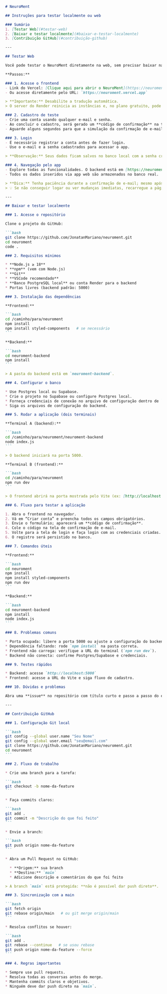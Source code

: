 ````markdown
# NeuroMent

## Instruções para testar localmente ou web

### Sumário
1. [Testar Web](#testar-web)
2. [Baixar e testar localmente](#baixar-e-testar-localmente)
3. [Contribuição GitHub](#contribuição-github)

---

## Testar Web

Você pode testar o NeuroMent diretamente na web, sem precisar baixar nada. O front-end está integrado ao backend, então todas as funcionalidades funcionam de verdade.

**Passos:**

### 1. Acesse o frontend
- Link do Vercel: [Clique aqui para abrir o NeuroMent](https://neuroment.vercel.app)  
- Ou acesse diretamente pelo URL: `https://neuroment.vercel.app`

> **Importante:** Desabilite a tradução automática.  
> O server do Render reinicia as instâncias e, no plano gratuito, pode levar até 50 segundos para responder às requisições.

### 2. Cadastro de teste
- Crie uma conta usando qualquer e-mail e senha.  
- Ao concluir o cadastro, será gerado um **código de confirmação** na tela. **Anote esse código.**  
- Aguarde alguns segundos para que a simulação da confirmação de e-mail seja processada.

### 3. Login
- É necessário registrar a conta antes de fazer login.  
- Use o e-mail e a senha cadastrados para acessar o app.

> **Observação:** Seus dados ficam salvos no banco local com a senha criptografada. LGPD respeitada.

### 4. Navegação pelo app
- Explore todas as funcionalidades. O backend está em [https://neuroment.onrender.com](https://neuroment.onrender.com).  
- Todos os dados inseridos via app web são armazenados no banco real.

> **Dica:** Tenha paciência durante a confirmação de e-mail; mesmo após inserir o código, pode levar alguns segundos para o acesso completo.  
> 💡 Se não conseguir logar ou ver mudanças imediatas, recarregue a página ou limpe o cache.

---

## Baixar e testar localmente

### 1. Acesse o repositório

Clone o projeto do GitHub:

```bash
git clone https://github.com/JonatanMariano/neuroment.git
cd neuroment
code .
````
````markdown
### 2. Requisitos mínimos

* **Node.js ≥ 18**
* **npm** (vem com Node.js)
* **Git**
* **VSCode recomendado**
* **Banco PostgreSQL local** ou conta Render para o backend
* Portas livres (backend padrão: 5000)

### 3. Instalação das dependências

**Frontend:**

```bash
cd /caminho/para/neuroment
npm install
npm install styled-components   # se necessário
```

**Backend:**

```bash
cd neuroment-backend
npm install
```

> A pasta do backend está em `neuroment-backend`.

### 4. Configurar o banco

* Use Postgres local ou Supabase.
* Crie o projeto no Supabase ou configure Postgres local.
* Forneça credenciais de conexão no arquivo de configuração dentro de `neuroment-backend`.
* Siga os arquivos de configuração do backend.

### 5. Rodar a aplicação (dois terminais)

**Terminal A (backend):**

```bash
cd /caminho/para/neuroment/neuroment-backend
node index.js
```

> O backend iniciará na porta 5000.

**Terminal B (frontend):**

```bash
cd /caminho/para/neuroment
npm run dev
```

> O frontend abrirá na porta mostrada pelo Vite (ex: [http://localhost:5173](http://localhost:5173)).

### 6. Fluxo para testar a aplicação

1. Abra o frontend no navegador.
2. Vá em “Criar conta” e preencha todos os campos obrigatórios.
3. Envie o formulário; aparecerá um **código de confirmação**.
4. Cole o código na tela de confirmação de e-mail.
5. Volte para a tela de login e faça login com as credenciais criadas.
6. O registro será persistido no banco.

### 7. Comandos úteis

**Frontend:**

```bash
cd neuroment
npm install
npm install styled-components
npm run dev
```

**Backend:**

```bash
cd neuroment-backend
npm install
node index.js
```

### 8. Problemas comuns

* Porta ocupada: libere a porta 5000 ou ajuste a configuração do backend.
* Dependência faltando: rode `npm install` na pasta correta.
* Frontend não carrega: verifique a URL do terminal (`npm run dev`).
* Backend não conecta: confirme Postgres/Supabase e credenciais.

### 9. Testes rápidos

* Backend: acesse `http://localhost:5000`
* Frontend: acesse a URL do Vite e siga fluxo de cadastro.

### 10. Dúvidas e problemas

Abra uma **issue** no repositório com título curto e passo a passo do erro.

---

## Contribuição GitHub

### 1. Configuração Git local

```bash
git config --global user.name "Seu Nome"
git config --global user.email "seu@email.com"
git clone https://github.com/JonatanMariano/neuroment.git
cd neuroment
```

### 2. Fluxo de trabalho

* Crie uma branch para a tarefa:

```bash
git checkout -b nome-da-feature
```

* Faça commits claros:

```bash
git add .
git commit -m "Descrição do que foi feito"
```

* Envie a branch:

```bash
git push origin nome-da-feature
```

* Abra um Pull Request no GitHub:

  * **Origem:** sua branch
  * **Destino:** `main`
  * Adicione descrição e comentários do que foi feito

> A branch `main` está protegida: **não é possível dar push direto**.

### 3. Sincronização com a main

```bash
git fetch origin
git rebase origin/main   # ou git merge origin/main
```

* Resolva conflitos se houver:

```bash
git add .
git rebase --continue   # se usou rebase
git push origin nome-da-feature --force
```

### 4. Regras importantes

* Sempre use pull requests.
* Resolva todas as conversas antes do merge.
* Mantenha commits claros e objetivos.
* Ninguém deve dar push direto na `main`.

